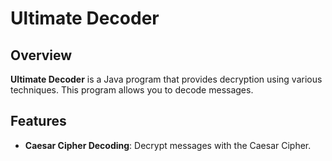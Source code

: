 # Ultimate Decoder

## Overview

**Ultimate Decoder** is a Java program that provides decryption using various techniques. This program allows you to decode messages.

## Features

- **Caesar Cipher Decoding**: Decrypt messages with the Caesar Cipher.
